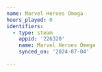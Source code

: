 ```yaml
---
name: Marvel Heroes Omega
hours_played: 0
identifiers:
  - type: steam
    appid: '226320'
    name: Marvel Heroes Omega
    synced_on: '2024-07-04'

---
```

